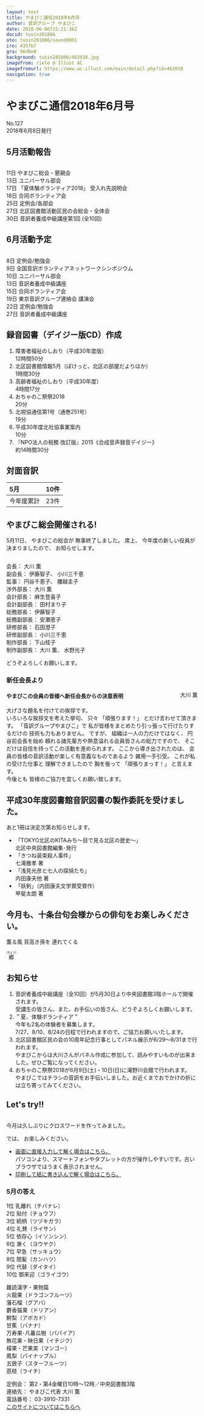 ```yaml
---
layout: test
title: やまびこ通信2018年6月号
author: 音訳グループ やまびこ
date: 2018-06-06T15:21:36Z
docid: tusin201806
oto: tusin201806/sound0001
iro: 435fb7
gra: 96d8e8
background: tusin201806/463910.jpg
imagefrom: riele @ Illust AC
imagefromurl: https://www.ac-illust.com/main/detail.php?id=463910
navigation: true
---
```

   

# <span data-dur="4.563" data-begin="2.050">やまびこ通信2018年6月号</span>

<span data-dur="2.667" data-begin="6.613">No.127</span>  
<span data-dur="4.374" data-begin="9.280">2018年6月8日発行</span>
<!--span data-dur="1.64" data-begin="13.654">読み上げ時間：</span>
<span data-dur="2.464" data-begin="15.294">約10分</span-->

## <span data-dur="2.69" data-begin="17.758">5月活動報告</span>

<img class="migi" src="media/tusin201806/cut1.png" alt="" />

<span data-dur="1.544" data-begin="20.448">11日</span>
<span data-dur="3.173" data-begin="21.992">やまびこ総会・懇親会</span>  
<span data-dur="1.526" data-begin="25.165">13日</span>
<span data-dur="2.284" data-begin="26.691">ユニバーサル部会</span>  
<span data-dur="1.52" data-begin="28.975">17日</span>
<span data-dur="3.154" data-begin="30.495">「夏体験ボランティア2018」</span>
<span data-dur="2.645" data-begin="33.649">受入れ先説明会</span>  
<span data-dur="1.594" data-begin="36.294">18日</span>
<span data-dur="2.566" data-begin="37.888">合同ボランティア会</span>  
<span data-dur="1.57" data-begin="40.454">25日</span>
<span data-dur="2.817" data-begin="42.024">定例会/各部会</span>  
<span data-dur="1.721" data-begin="44.841">27日</span>
<span data-dur="5.764" data-begin="46.562">北区図書館活動区民の会総会・全体会</span>  
<span data-dur="1.52" data-begin="52.326">30日</span>
<span data-dur="4.17" data-begin="53.846">音訳者養成中級講座第1回</span>
<span data-dur="3.084" data-begin="58.016">(全10回)</span>  

## <span data-dur="2.693" data-begin="61.100">6月活動予定</span>

<img class="migi" src="media/tusin201806/cut2.png" alt="" />

<span data-dur="1.08" data-begin="63.793">8日</span>
<span data-dur="2.913" data-begin="64.873">定例会/勉強会</span>  
<span data-dur="1.198" data-begin="67.786">9日</span>
<span data-dur="4.82" data-begin="68.984">全国音訳ボランティアネットワークシンポジウム</span>  
<span data-dur="1.025" data-begin="73.804">10日</span>
<span data-dur="2.284" data-begin="74.829">ユニバーサル部会</span>  
<span data-dur="1.526" data-begin="77.113">13日</span>
<span data-dur="3.579" data-begin="78.639">音訳者養成中級講座</span>  
<span data-dur="1.388" data-begin="82.218">15日</span>
<span data-dur="2.566" data-begin="83.606">合同ボランティア会</span>  
<span data-dur="1.446" data-begin="86.172">19日</span>
<span data-dur="3.079" data-begin="87.618">東京音訳グループ連絡会</span>
<span data-dur="1.813" data-begin="90.697">講演会</span>  
<span data-dur="1.636" data-begin="92.510">22日</span>
<span data-dur="2.913" data-begin="94.146">定例会/勉強会</span>  
<span data-dur="1.721" data-begin="97.059">27日</span>
<span data-dur="4.63" data-begin="98.780">音訳者養成中級講座</span>

## <span data-dur="1.55" data-begin="103.410">録音図書</span><span data-dur="2.018" data-begin="104.960">（デイジー版CD）</span><span data-dur="1.775" data-begin="106.978">作成</span>

<!--span data-dur="1.648" data-begin="108.753">7件</span-->
1. <span data-dur="2.208" data-begin="111.337">障害者福祉のしおり</span><span data-dur="2.332" data-begin="113.545">（平成30年度版）</span>  
<span data-dur="3.034" data-begin="115.877">12時間50分</span>
2. <span data-dur="3.111" data-begin="119.643">北区図書館情報5月</span><span data-dur="1.087" data-begin="122.754">（ぽけっと、</span><span data-dur="1.742" data-begin="123.841">北区の部屋だより</span><span data-dur="0.95" data-begin="125.583">ほか）</span>  
<span data-dur="2.962" data-begin="126.533">1時間30分</span>
3. <span data-dur="2.059" data-begin="130.489">高齢者福祉のしおり</span><span data-dur="2.021" data-begin="132.548">（平成30年度）</span>  
<span data-dur="2.895" data-begin="134.569">4時間17分</span>
4. <span data-dur="3.076" data-begin="138.371">おちゃのこ祭祭2018</span>  
<span data-dur="2.183" data-begin="141.447">20分</span>
5. <span data-dur="2.519" data-begin="144.423">北視協通信第1号</span><span data-dur="2.606" data-begin="146.942">（通巻251号）</span>  
<span data-dur="2.361" data-begin="149.548">19分</span>
6. <span data-dur="4.166" data-begin="152.902">平成30年度北社協事業案内</span>  
<span data-dur="2.061" data-begin="157.068">10分</span>
7. <span data-dur="3.401" data-begin="159.980">『NPO法人の税務 改訂版』</span><span data-dur="1.588" data-begin="163.381">2015</span><span data-dur="3.591" data-begin="164.969">｟合成音声録音デイジー｠</span>  
<span data-dur="4.148" data-begin="168.560">約14時間30分</span>

## <span data-dur="2.068" data-begin="172.708">対面音訳</span>

|<span data-dur="1.151" data-begin="174.776">5月</span>|<span data-dur="1.686" data-begin="175.927">10件</span>|
|:---|---:|
|<span data-dur="1.785" data-begin="177.613">今年度累計</span>|<span data-dur="3.234" data-begin="179.398">23件</span>|

## <span data-dur="3.459" data-begin="182.632">やまびこ総会開催される!</span>

<span data-dur="2.059" data-begin="186.091">5月11日、</span>
<span data-dur="1.988" data-begin="188.150">やまびこの総会が</span>
<span data-dur="3.29" data-begin="190.138">無事終了しました。</span>
<span data-dur="1.306" data-begin="193.428">席上、</span>
<span data-dur="3.723" data-begin="194.734">今年度の新しい役員が決まりましたので、</span>
<span data-dur="2.866" data-begin="198.457">お知らせします。</span>

<img class="migi" src="media/tusin201806/cut3.png" alt="" />

<span data-dur="1.203" data-begin="201.323">会長：</span>
<span data-dur="2.453" data-begin="202.526">大川 薫</span>  
<span data-dur="1.392" data-begin="204.979">副会長：</span>
<span data-dur="1.518" data-begin="206.371">伊藤智子、</span>
<span data-dur="2.455" data-begin="207.889">小川三千恵</span>  
<span data-dur="1.008" data-begin="210.344">監事：</span>
<span data-dur="1.717" data-begin="211.352">円谷千恵子、</span>
<span data-dur="2.48" data-begin="213.069">腰越圭子</span>  
<span data-dur="1.615" data-begin="215.549">渉外部長：</span>
<span data-dur="2.453" data-begin="217.164">大川 薫</span>  
<span data-dur="1.495" data-begin="219.617">会計部長：</span>
<span data-dur="2.385" data-begin="221.112">麻生登喜子</span>  
<span data-dur="1.764" data-begin="223.497">会計副部長：</span>
<span data-dur="2.297" data-begin="225.261">田村まり子</span>  
<span data-dur="1.503" data-begin="227.558">総務部長：</span>
<span data-dur="2.368" data-begin="229.061">伊藤智子</span>  
<span data-dur="1.734" data-begin="231.429">総務副部長：</span>
<span data-dur="2.381" data-begin="233.163">安瀬恵子</span>  
<span data-dur="1.547" data-begin="235.544">研修部長：</span>
<span data-dur="2.391" data-begin="237.091">石田澄子</span>  
<span data-dur="1.8" data-begin="239.482">研修副部長：</span>
<span data-dur="2.455" data-begin="241.282">小川三千恵</span>  
<span data-dur="1.655" data-begin="243.737">制作部長：</span>
<span data-dur="2.625" data-begin="245.392">下山桂子</span>  
<span data-dur="1.884" data-begin="248.017">制作副部長：</span>
<span data-dur="1.603" data-begin="249.901">大川 薫、</span>
<span data-dur="2.367" data-begin="251.504">水野光子</span>

<span data-dur="3.288" data-begin="253.871">どうぞよろしくお願いします。</span>

### <span data-dur="1.98" data-begin="259.209">新任会長より</span>

<span style="float: right;" data-dur="2.103" data-begin="261.189">大川 薫</span>

#### <span data-dur="6.455" data-begin="263.292">やまびこの会員の皆様へ新任会長からの決意表明</span>

<span data-dur="4.401" data-begin="269.747">大げさな題名を付けての挨拶です。</span>  
<span data-dur="3.111" data-begin="274.148">いろいろな挨拶文を考えた挙句、</span>
<span data-dur="1.127" data-begin="277.259">只々</span>
<span data-dur="1.515" data-begin="278.386">「頑張ります！」</span>
<span data-dur="3.602" data-begin="279.901">とだけ言わせて頂きます。</span>
<span data-dur="2.33" data-begin="283.503">「音訳グループやまびこ」で</span>
<span data-dur="4.96" data-begin="285.833">私が皆様をまとめたり引っ張って行けたりするだけの</span>
<span data-dur="3.197" data-begin="290.793">技術も力もありません。</span>
<span data-dur="1.158" data-begin="293.990">ですが、</span>
<span data-dur="3.296" data-begin="295.148">組織は一人の力だけではなく、</span>
<span data-dur="2.58" data-begin="298.444">円谷前会長を始め</span>
<span data-dur="5.427" data-begin="301.024">頼れる諸先輩方や熱意溢れる会員皆さんの総力ですので、</span>
<span data-dur="5.871" data-begin="306.451">そこだけは自信を持ってこの活動を進められます。</span>
<span data-dur="2.332" data-begin="312.322">ここから導き出されたのは、</span>
<span data-dur="5.053" data-begin="314.654">会員の皆様の音訳活動が楽しく有意義なものであるよう</span>
<span data-dur="3.651" data-begin="319.707">雑用一手引受。</span>
<span data-dur="3.02" data-begin="323.358">これが私の受けた仕事と</span>
<span data-dur="1.914" data-begin="326.378">理解できましたので</span>
<span data-dur="1.518" data-begin="328.292">胸を張って</span>
<span data-dur="1.733" data-begin="329.810">「頑張りまっす！」</span>
<span data-dur="2.588" data-begin="331.543">と言えます。</span>  
<span data-dur="1.292" data-begin="334.131">今後とも</span>
<span data-dur="4.819" data-begin="335.423">皆様のご協力を宜しくお願い致します。</span>

## <span data-dur="2.021" data-begin="342.292">平成30年度</span><span data-dur="2.297" data-begin="344.313">図書館音訳図書の</span><span data-dur="3.158" data-begin="346.610">製作委託を受けました。</span>

<span data-dur="4.948" data-begin="349.768">あと1冊は決定次第お知らせします。</span>

- <span data-dur="12.583" data-begin="354.716">「TOKYO北区のKITAみち</span><span data-dur="2.841" data-begin="367.299">～目で見る北区の歴史～」</span>  
<span data-dur="2.036" data-begin="370.140">北区中央図書館</span><span data-dur="2.63" data-begin="372.176">編集･発行</span>
- <span data-dur="2.453" data-begin="374.806">「きつね装束殺人事件」</span>  
<span data-dur="2.782" data-begin="377.259">七滝雅孝 著</span>
- <span data-dur="3.097" data-begin="380.041">「浅見光彦と七人の探偵たち」</span>  
<span data-dur="2.922" data-begin="383.138">内田康夫他 著</span>
- <span data-dur="1.228" data-begin="386.060">「妖剣」</span><span data-dur="2.986" data-begin="387.288">（内田康夫文学賞受賞作）</span>  
<span data-dur="3.069" data-begin="390.274">甲斐太朗 著</span>

## <span data-dur="1.315" data-begin="393.343">今月も、</span><span data-dur="4.685" data-begin="394.658">十条台句会様からの俳句をお楽しみください。</span>

<span data-dur="12.641" data-begin="401.043">薫る風
背高き孫を
連れてくる</span>

<span class="haigo" data-dur="2.396" data-begin="413.684"><ruby>郷<rt>(きょう)</rt></ruby></span>

## <span data-dur="1.678" data-begin="416.080">お知らせ</span>

1. <span data-dur="3.079" data-begin="418.695">音訳者養成中級講座</span><span data-dur="1.535" data-begin="421.774">（全10回）</span><span data-dur="7.569" data-begin="423.309">が5月30日より中央図書館3階ホールで開催されます。</span>  
<span data-dur="1.968" data-begin="430.878">受講生の皆さん、</span><span data-dur="0.945" data-begin="432.846">また、</span><span data-dur="1.797" data-begin="433.791">お手伝いの皆さん、</span><span data-dur="3.289" data-begin="435.588">どうぞよろしくお願いします。</span>
2. <span data-dur="0.981" data-begin="440.959">＂夏、</span><span data-dur="2.266" data-begin="441.940">体験ボランティア＂</span>  
<span data-dur="5.138" data-begin="444.206">今年も2名の体験者を募集します。</span>  
<span data-dur="2.249" data-begin="449.344">7/27、</span><span data-dur="1.715" data-begin="451.593">8/10、</span><span data-dur="3.849" data-begin="453.308">8/24の日程で行われますので、</span><span data-dur="3.299" data-begin="457.157">ご協力お願いいたします。</span>
3. <span data-dur="2.937" data-begin="462.800">北区図書館区民の会の</span><span data-dur="2.567" data-begin="465.737">10周年記念行事として</span><span data-dur="7.38" data-begin="468.304">パネル展示が6/29～8/31まで行われます。</span>  
<span data-dur="4.471" data-begin="475.684">やまびこからは大川さんがパネル作成に参加して、</span><span data-dur="3.148" data-begin="480.155">読みやすいものが出来ました。</span><span data-dur="3.143" data-begin="483.303">ぜひご覧になってください。</span>
4. <span data-dur="3.157" data-begin="488.703">おちゃのこ祭祭2018が</span><span data-dur="7.279" data-begin="491.860">6月9日(土)・10日(日)に滝野川会館で行われます。</span>  
<span data-dur="4.919" data-begin="499.139">やまびこではチラシの音訳をお手伝いしました。</span><span data-dur="2.415" data-begin="504.058">お近くまでおでかけの折には</span><span data-dur="4.772" data-begin="506.473">立ち寄ってみてください。</span>

## <span data-dur="1.963" data-begin="511.245">Let's try!!</span>

<img class="migi" src="media/tusin201806/cut4.png" alt="" />

<span data-dur="5.975" data-begin="513.208">今月は久しぶりにクロスワードを作ってみました。</span>
<!--span data-dur="3.013" data-begin="519.183">問題の読み上げは省略</span-->

<span data-dur="0.94" data-begin="522.196">では、</span>
<span data-dur="3.811" data-begin="523.136">お楽しみください。</span>

- <a href="https://o-yamabiko.github.io/tusin201806puzzle/" target="_blank">画面に直接入力して解く場合はこちら。</a>  
パソコンより、スマートフォンやタブレットの方が操作しやすいです。古いブラウザではうまく表示されません。
- <a href="https://o-yamabiko.github.io/media/tusin201806/puzzle.pdf" target="_blank">印刷して紙に書き込んで解く場合はこちら。</a>

### <span data-dur="2.207" data-begin="526.947">5月の答え</span>

<span data-dur="1.013" data-begin="529.154">1位</span>
<span data-dur="1.584" data-begin="530.167">乳離れ（チバナレ）</span>  
<span data-dur="0.869" data-begin="531.751">2位</span>
<span data-dur="1.586" data-begin="532.620">貼付（チョウフ）</span>  
<span data-dur="1.066" data-begin="534.206">3位</span>
<span data-dur="1.811" data-begin="535.272">続柄（ツヅキガラ）</span>  
<span data-dur="1.011" data-begin="537.083">4位</span>
<span data-dur="1.734" data-begin="538.094">礼賛（ライサン）</span>  
<span data-dur="0.914" data-begin="539.828">5位</span>
<span data-dur="1.782" data-begin="540.742">依存心（イソンシン）</span>  
<span data-dur="1.029" data-begin="542.524">6位</span>
<span data-dur="1.747" data-begin="543.553">漸く（ヨウヤク）</span>  
<span data-dur="0.95" data-begin="545.300">7位</span>
<span data-dur="1.732" data-begin="546.250">早急（サッキュウ）</span>  
<span data-dur="1.02" data-begin="547.982">8位</span>
<span data-dur="1.694" data-begin="549.002">間髪（カンハツ）</span>  
<span data-dur="0.975" data-begin="550.696">9位</span>
<span data-dur="1.719" data-begin="551.671">代替（ダイタイ）</span>  
<span data-dur="1.008" data-begin="553.390">10位</span>
<span data-dur="1.885" data-begin="554.398">御来迎（ゴライゴウ）</span>

<span data-dur="3.136" data-begin="556.283">難読漢字・果物篇</span>  
<span data-dur="2.231" data-begin="559.419">火龍果（ドラゴンフルーツ）</span>  
<span data-dur="1.578" data-begin="561.650">藩石榴（グアバ）</span>  
<span data-dur="1.712" data-begin="563.228">麝香猫果（ドリアン）</span>  
<span data-dur="1.665" data-begin="564.940">鰐梨（アボカド）</span>  
<span data-dur="1.565" data-begin="566.605">甘蕉（バナナ）</span>  
<span data-dur="1.619" data-begin="568.170">万寿果･凡蕃瓜樹（パパイア）</span>  
<span data-dur="1.665" data-begin="569.789">無花果・映日果（イチジク）</span>  
<span data-dur="1.629" data-begin="571.454">檬果・芒果実（マンゴー）</span>  
<span data-dur="1.786" data-begin="573.083">鳳梨（パイナップル）</span>  
<span data-dur="2.074" data-begin="574.869">五斂子（スターフルーツ）</span>  
<span data-dur="1.565" data-begin="576.943">茘枝（ライチ）</span>

<span data-dur="1.272" data-begin="578.508">定例会：</span>
<span data-dur="6.695" data-begin="579.780">第2・第4金曜日10時～12時／中央図書館3階</span>  
<span data-dur="1.447" data-begin="586.475">連絡先：</span>
<span data-dur="3.481" data-begin="587.922">やまびこ代表 大川 薫</span>  
<span data-dur="1.627" data-begin="591.403">電話番号：</span>
<span data-dur="4.069" data-begin="593.030">03-3910-7331</span>  
<span data-dur="2.525" data-begin="597.099"><a href="mailto:ymbk2016ml@gmail.com?Subject=やまびこウェブサイトについて" data-dur="2.281" data-begin="599.624">このサイトについてはこちらへ</a></span>
<!--span data-dur="6.618" data-begin="601.905">以上でやまびこ通信2018年6月号を終わります。</span-->
